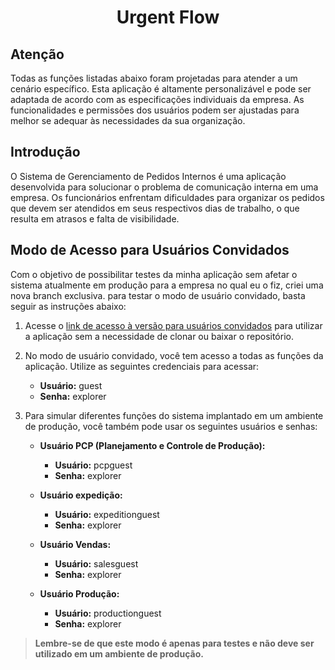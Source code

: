 <h1 align="center">Urgent Flow</h1>

## Atenção

Todas as funções listadas abaixo foram projetadas para atender a um cenário específico. Esta aplicação é altamente personalizável e pode ser adaptada de acordo com as especificações individuais da empresa. As funcionalidades e permissões dos usuários podem ser ajustadas para melhor se adequar às necessidades da sua organização.

## Introdução
O Sistema de Gerenciamento de Pedidos Internos é uma aplicação desenvolvida para solucionar o problema
de comunicação interna em uma empresa. Os funcionários enfrentam dificuldades para organizar os pedidos
que devem ser atendidos em seus respectivos dias de trabalho, o que resulta em atrasos e falta de visibilidade.

## Modo de Acesso para Usuários Convidados

Com o objetivo de possibilitar testes da minha aplicação sem afetar o sistema atualmente em produção para a empresa no qual eu o fiz, criei uma nova branch exclusiva. para testar o modo de usuário convidado, basta seguir as instruções abaixo:

1. Acesse o [link de acesso à versão para usuários convidados](https://urgent-flow-guest-production.up.railway.app/user/login) para utilizar a aplicação sem a necessidade de clonar ou baixar o repositório.

2. No modo de usuário convidado, você tem acesso a todas as funções da aplicação. Utilize as seguintes credenciais para acessar:
   - **Usuário:** guest
   - **Senha:** explorer
   
3. Para simular diferentes funções do sistema implantado em um ambiente de produção, você também pode usar os seguintes usuários e senhas:
   - **Usuário PCP (Planejamento e Controle de Produção):**
     - **Usuário:** pcpguest
     - **Senha:** explorer

   - **Usuário expedição:**
      - **Usuário:** expeditionguest
      - **Senha:** explorer
     
   - **Usuário Vendas:**
     - **Usuário:** salesguest
     - **Senha:** explorer
     
   - **Usuário Produção:**
     - **Usuário:** productionguest
     - **Senha:** explorer


>**Lembre-se de que este modo é apenas para testes e não deve ser utilizado em um ambiente de produção.**
